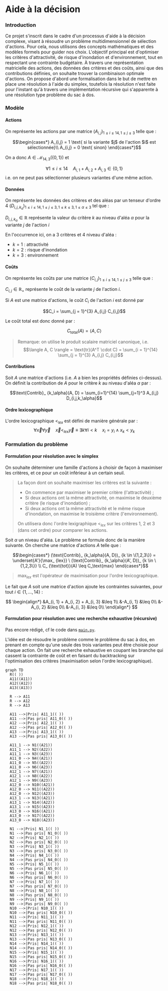 # Aide à la décision

### Introduction
Ce projet s'inscrit dans le cadre d'un processus d'aide à la décision complexe, visant à résoudre un problème multidimensionnel de sélection d'actions. Pour cela, nous utilisons des concepts mathématiques et des modèles formels pour guider nos choix. L'objectif principal est d'optimiser les critères d'attractivité, de risque d'inondation et d'environnement, tout en respectant une contrainte budgétaire. À travers une représentation matricielle des actions, des données des critères et des coûts, ainsi que des contributions définies, on souhaite trouver la combinaison optimale d'actions. On propose d'abord une formalisation dans le but de mettre en place une résolution à l'aide du simplex, toutefois la résolution n'est faite pour l'instant qu'à travers une implémentation récursive qui s'apparente à une résolution type problème du sac à dos.

### Modèle

#### Actions

On représente les actions par une matrice $(A_{i,j})_{1\leq i\leq 14, 1 \leq j \leq 3}$ telle que :

$$\begin{cases*}
A_{i,j} = 1 \text{ si la variante $j$ de l'action $i$ est sélectionnée}\\
A_{i,j} = 0 \text{ sinon}
\end{cases*}$$

On a donc $A\in\mathcal{M}_{14,3}(\{0,1\})$ et

$$\forall 1 \leq i \leq 14 \quad A_{i, 1} + A_{i, 2} + A_{i, 3} \in \{0,1\}$$
i.e. on ne peut pas sélectionner plusieurs variantes d'une même action.

#### Données

On représente les données des critères et des aléas par un tenseur d'ordre 4 $(D_{i,j,k_\alpha})_{1 \leq i \leq 14, 1 \leq j \leq 3, 1 \leq k \leq 3, 1 \leq \alpha \leq 3}$ tel que :

$D_{i,j,k_\alpha} \in \mathbb{R}$ représente la valeur du critère $k$ au niveau d'aléa $\alpha$ pour la variante $j$ de l'action $i$

En l'occurrence ici, on a 3 critères et 4 niveau d'aléa :

-   $k = 1$ : attractivité
-   $k = 2$ : risque d'inondation
-   $k = 3$ : environnement

#### Coûts

On représente les coûts par une matrice $(C_{i, j})_{1 \leq i \leq 14, 1 \leq j \leq 3}$ telle que :

$C_{i,j} \in \mathbb{R}_+$ représente le coût de la variante $j$ de l'action $i$.

Si $A$ est une matrice d'actions, le coût $C_i$ de l'action $i$ est donné par

$$C_i = \sum_{j = 1}^{3} A_{i,j} C_{i,j}$$

Le coût total est donc donné par :

$$C_\text{total}(A) = \langle A, C \rangle$$

> Remarque: on utilise le produit scalaire matriciel canonique, i.e.
> $$\langle A, C \rangle = \text{tr}(A^T \cdot C) = \sum_{i = 1}^{14} \sum_{j = 1}^{3} A_{i,j} C_{i,j}$$

#### Contributions

Soit $A$ une matrice d'actions (i.e. $A$ a bien les propriétés définies ci-dessus). On définit la contribution de $A$ pour le critère $k$ au niveau d'aléa $\alpha$ par :

$$\text{Contrib}_ {k_\alpha}(A, D) = \sum_{i=1}^{14} \sum_{j=1}^3 A_{i,j} D_{i,j,k_\alpha}$$

#### Ordre lexicographique

L'ordre lexicographique $<_ {lex}$ est défini de manière générale par :
$$\forall \vec{x} \forall \vec{y} \quad \vec{x} <_{lex} \vec{y} \equiv \exists k \forall i < k \quad x_i = y_i \land x_k < y_k$$

### Formulation du problème

#### Formulation pour résolution avec le simplex

On souhaite déterminer une famille d'actions à choisir de façon à maximiser les critères, et ce pour un coût inférieur à un certain seuil.

> La façon dont on souhaite maximiser les critères est la suivante :
>
> -   On commence par maximiser le premier critère (l'attractivité) ;
> -   Si deux actions ont la même attractivité, on maximise le deuxième critère (le risque d'inondation) ;
> -   Si deux actions ont la même attractivité et le même risque d'inondation, on maximise le troisième critère (l'environnement).
>
> On utilisera donc l'ordre lexigraphique $<_ {lex}$ sur les critères 1, 2 et 3 (dans cet ordre) pour comparer les actions.

Soit $\alpha$ un niveau d'aléa. Le problème se formule donc de la manière suivante.
On cherche une matrice d'actions $A$ telle que :

$$\begin{cases*}
(\text{Contrib}_ {k_\alpha}(A, D))_ {k \in \{1,2,3\}} = \underset{A'}{\max_ {lex}} \ (\text{Contrib}_ {k_\alpha}(A', D))_ {k \in \{1,2,3\}} \\
C_ {\text{tot}}(A) \leq C_\text{max}
\end{cases*}$$

> $\max_ {lex}$ est l'opérateur de maximisation pour l'ordre lexicographique.

Le fait que $A$ soit une matrice d'action ajoute les contraintes suivantes, pour tout $i \in \{1, \dots, 14\}$ :

$$
\begin{align*}
&A_{i, 1} + A_{i, 2} + A_{i, 3} &\leq 1\\
&-A_{i, 1} &\leq 0\\
&-A_{i, 2} &\leq 0\\
&-A_{i, 3} &\leq 0\\
\end{align*}
$$

#### Formulation pour résolution avec une recherche exhaustive (récursive)
Pas encore rédigé, cf le code dans [`main.py`](./main.py).

L'idée est de résoudre le problème comme le problème du sac à dos, en prenant en compte qu'une seule des trois variantes peut être choisie pour chaque action. On fait une recherche exhaustive en coupant les branche qui cassent la contrainte de coût et en faisant du backtracking sur l'optimisation des critères (maximisation selon l'ordre lexicographique).


```mermaid
graph TD
  R(( ))
  A11((A11))
  A12((A12))
  A13((A13))

  R --> A11
  R --> A12
  R --> A13

  A11 -->|Pris| A11_1(( ))
  A11 -->|Pas pris| A11_0(( ))
  A12 -->|Pris| A12_1(( ))
  A12 -->|Pas pris| A12_0(( ))
  A13 -->|Pris| A13_1(( ))
  A13 -->|Pas pris| A13_0(( ))

  A11_1 --> N1((A21))
  A11_1 --> N2((A22))
  A11_1 --> N3((A23))
  A11_0 --> N4((A21))
  A11_0 --> N5((A22))
  A11_0 --> N6((A23))
  A12_1 --> N7((A21))
  A12_1 --> N8((A22))
  A12_1 --> N9((A23))
  A12_0 --> N10((A21))
  A12_0 --> N11((A22))
  A12_0 --> N12((A23))
  A13_1 --> N13((A21))
  A13_1 --> N14((A22))
  A13_1 --> N15((A23))
  A13_0 --> N16((A21))
  A13_0 --> N17((A22))
  A13_0 --> N18((A23))

  N1 -->|Pris| N1_1(( ))
  N1 -->|Pas pris| N1_0(( ))
  N2 -->|Pris| N2_1(( ))
  N2 -->|Pas pris| N2_0(( ))
  N3 -->|Pris| N3_1(( ))
  N3 -->|Pas pris| N3_0(( ))
  N4 -->|Pris| N4_1(( ))
  N4 -->|Pas pris| N4_0(( ))
  N5 -->|Pris| N5_1(( ))
  N5 -->|Pas pris| N5_0(( ))
  N6 -->|Pris| N6_1(( ))
  N6 -->|Pas pris| N6_0(( ))
  N7 -->|Pris| N7_1(( ))
  N7 -->|Pas pris| N7_0(( ))
  N8 -->|Pris| N8_1(( ))
  N8 -->|Pas pris| N8_0(( ))
  N9 -->|Pris| N9_1(( ))
  N9 -->|Pas pris| N9_0(( ))
  N10 -->|Pris| N10_1(( ))
  N10 -->|Pas pris| N10_0(( ))
  N11 -->|Pris| N11_1(( ))
  N11 -->|Pas pris| N11_0(( ))
  N12 -->|Pris| N12_1(( ))
  N12 -->|Pas pris| N12_0(( ))
  N13 -->|Pris| N13_1(( ))
  N13 -->|Pas pris| N13_0(( ))
  N14 -->|Pris| N14_1(( ))
  N14 -->|Pas pris| N14_0(( ))
  N15 -->|Pris| N15_1(( ))
  N15 -->|Pas pris| N15_0(( ))
  N16 -->|Pris| N16_1(( ))
  N16 -->|Pas pris| N16_0(( ))
  N17 -->|Pris| N17_1(( ))
  N17 -->|Pas pris| N17_0(( ))
  N18 -->|Pris| N18_1(( ))
  N18 -->|Pas pris| N18_0(( ))


```
